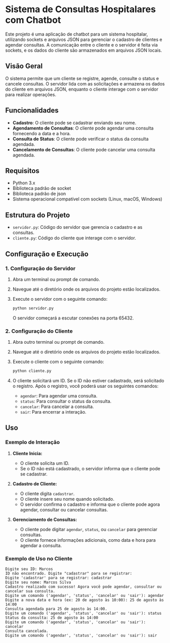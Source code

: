 # Sistema de Consultas Hospitalares com Chatbot

Este projeto é uma aplicação de chatbot para um sistema hospitalar, utilizando sockets e arquivos JSON para gerenciar o cadastro de clientes e agendar consultas. A comunicação entre o cliente e o servidor é feita via sockets, e os dados do cliente são armazenados em arquivos JSON locais.

## Visão Geral

O sistema permite que um cliente se registre, agende, consulte o status e cancele consultas. O servidor lida com as solicitações e armazena os dados do cliente em arquivos JSON, enquanto o cliente interage com o servidor para realizar operações.

## Funcionalidades

- **Cadastro**: O cliente pode se cadastrar enviando seu nome.
- **Agendamento de Consultas**: O cliente pode agendar uma consulta fornecendo a data e a hora.
- **Consulta de Status**: O cliente pode verificar o status da consulta agendada.
- **Cancelamento de Consultas**: O cliente pode cancelar uma consulta agendada.

## Requisitos

- Python 3.x
- Biblioteca padrão de socket
- Biblioteca padrão de json
- Sistema operacional compatível com sockets (Linux, macOS, Windows)

## Estrutura do Projeto

- `servidor.py`: Código do servidor que gerencia o cadastro e as consultas.
- `cliente.py`: Código do cliente que interage com o servidor.

## Configuração e Execução

### 1. Configuração do Servidor

1. Abra um terminal ou prompt de comando.
2. Navegue até o diretório onde os arquivos do projeto estão localizados.
3. Execute o servidor com o seguinte comando:

    ```bash
    python servidor.py
    ```

   O servidor começará a escutar conexões na porta 65432.

### 2. Configuração do Cliente

1. Abra outro terminal ou prompt de comando.
2. Navegue até o diretório onde os arquivos do projeto estão localizados.
3. Execute o cliente com o seguinte comando:

    ```bash
    python cliente.py
    ```

4. O cliente solicitará um ID. Se o ID não estiver cadastrado, será solicitado o registro. Após o registro, você poderá usar os seguintes comandos:
   - `agendar`: Para agendar uma consulta.
   - `status`: Para consultar o status da consulta.
   - `cancelar`: Para cancelar a consulta.
   - `sair`: Para encerrar a interação.

## Uso

### Exemplo de Interação

1. **Cliente Inicia:**
    - O cliente solicita um ID.
    - Se o ID não está cadastrado, o servidor informa que o cliente pode se cadastrar.

2. **Cadastro de Cliente:**
    - O cliente digita `cadastrar`.
    - O cliente insere seu nome quando solicitado.
    - O servidor confirma o cadastro e informa que o cliente pode agora agendar, consultar ou cancelar consultas.

3. **Gerenciamento de Consultas:**
    - O cliente pode digitar `agendar`, `status`, ou `cancelar` para gerenciar consultas.
    - O cliente fornece informações adicionais, como data e hora para agendar a consulta.

### Exemplo de Uso no Cliente

```plaintext
Digite seu ID: Marcos
ID não encontrado. Digite "cadastrar" para se registrar:
Digite 'cadastrar' para se registrar: cadastrar
Digite seu nome: Marcos Silva
Cadastro realizado com sucesso! Agora você pode agendar, consultar ou cancelar sua consulta.
Digite um comando ('agendar', 'status', 'cancelar' ou 'sair'): agendar
Digite a nova data e hora (ex: 20 de agosto às 10:00): 25 de agosto às 14:00
Consulta agendada para 25 de agosto às 14:00.
Digite um comando ('agendar', 'status', 'cancelar' ou 'sair'): status
Status da consulta: 25 de agosto às 14:00
Digite um comando ('agendar', 'status', 'cancelar' ou 'sair'): cancelar
Consulta cancelada.
Digite um comando ('agendar', 'status', 'cancelar' ou 'sair'): sair